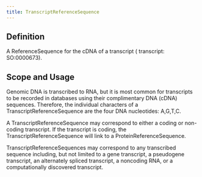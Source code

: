 ```yaml
---
title: TranscriptReferenceSequence
---
```


Definition
----------
A ReferenceSequence for the cDNA of a transcript ( transcript: SO:0000673).

Scope and Usage
---------------

Genomic DNA is transcribed to RNA, but it is most common for transcripts to be recorded in databases using their complimentary DNA (cDNA) sequences. Therefore, the individual characters of a TranscriptReferenceSequence are the four DNA nucleotides: A,G,T,C.  

A TranscriptReferenceSequence may correspond to either a coding or non-coding transcript.  If the transcript is coding, the TranscriptReferenceSequence will link to a ProteinReferenceSequence.  

TranscriptReferenceSequences may correspond to any transcribed sequence including, but not limited to a gene transcript, a pseudogene transcript, an alternately spliced transcript, a noncoding RNA, or a computationally discovered transcript.
